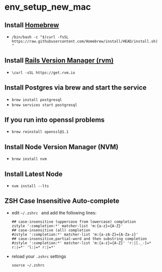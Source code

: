 # env_setup_new_mac

## Install [Homebrew](https://brew.sh/)
  - ```/bin/bash -c "$(curl -fsSL https://raw.githubusercontent.com/Homebrew/install/HEAD/install.sh)"```

## Install [Rails Version Manager (rvm)](https://rvm.io/)
  - ```\curl -sSL https://get.rvm.io```

## Install Postgres via brew and start the service
  - ```brew install postgresql```
  - ```brew services start postgresql```

## If you run into openssl problems
  - ```brew reinstall openssl@1.1```

## Install Node Version Manager (NVM)
  - ```brew install nvm```

## Install Latest Node
  - ```nvm install --lts```

## ZSH Case Insensitive Auto-complete
  - edit `~/.zshrc ` and add the following lines:
    ```
    ## case-insensitive (uppercase from lowercase) completion
    zstyle ':completion:*' matcher-list 'm:{a-z}={A-Z}'
    ## case-insensitive (all) completion
    #zstyle ':completion:*' matcher-list 'm:{a-zA-Z}={A-Za-z}'
    ## case-insensitive,partial-word and then substring completion
    #zstyle ':completion:*' matcher-list 'm:{a-z}={A-Z}' 'r:|[._-]=* r:|=*' 'l:|=* r:|=*'
    ```
  - reload your `.zshrc` settings
    ```
    source ~/.zshrc
    ```
    

